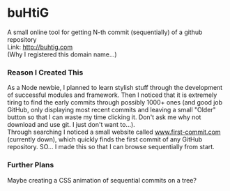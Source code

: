 # buHtiG
A small online tool for getting N-th commit (sequentially) of a github repository  
Link: http://buhtig.com  
(Why I registered this domain name...)

### Reason I Created This  
As a Node newbie, I planned to learn stylish stuff through the development of successful modules and framework. Then I noticed that it is extremely tiring to find the early commits through possibly 1000+ ones (and good job GitHub, only displaying most recent commits and leaving a small "Older" button so that I can waste my time clicking it. Don't ask me why not download and use git. I just don't want to...).  
Through searching I noticed a small website called www.first-commit.com (currently down), which quickly finds the first commit of any GitHub repository. SO... I made this so that I can browse sequentially from start.  

### Further Plans
Maybe creating a CSS animation of sequential commits on a tree?